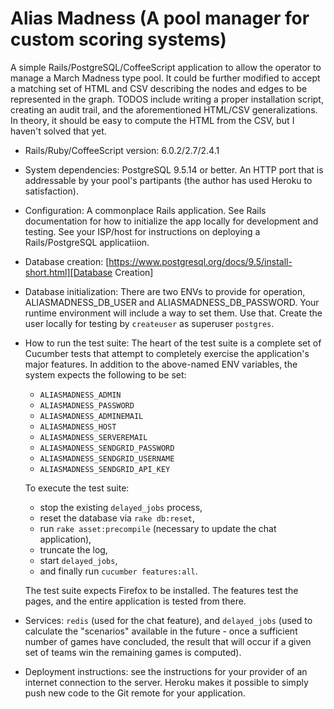 # Alias Madness (A pool manager for custom scoring systems)

A simple Rails/PostgreSQL/CoffeeScript application to allow the operator to manage
a March Madness type pool. It could be further modified to accept a matching set of
HTML and CSV describing the nodes and edges to be represented in the graph. TODOS
include writing a proper installation script, creating an audit trail, and the
aforementioned HTML/CSV generalizations. In theory, it should be easy to compute
the HTML from the CSV, but I haven't solved that yet.

* Rails/Ruby/CoffeeScript version: 6.0.2/2.7/2.4.1

* System dependencies: PostgreSQL 9.5.14 or better. An HTTP port that is addressable
by your pool's partipants (the author has used Heroku to satisfaction).

* Configuration: A commonplace Rails application. See Rails documentation for how to
initialize the app locally for development and testing. See your ISP/host for
instructions on deploying a Rails/PostgreSQL applicatiion.

* Database creation: [https://www.postgresql.org/docs/9.5/install-short.html][Database Creation]

* Database initialization: There are two ENVs to provide for operation, 
ALIASMADNESS_DB_USER and ALIASMADNESS_DB_PASSWORD. Your runtime environment will
include a way to set them. Use that. Create the user locally for testing by
`createuser` as superuser `postgres`.

* How to run the test suite: The heart of the test suite is a complete set of 
Cucumber tests that attempt to completely exercise the application's major features.
In addition to the above-named ENV variables, the system expects the following to be 
set:
  - `ALIASMADNESS_ADMIN`
  - `ALIASMADNESS_PASSWORD`
  - `ALIASMADNESS_ADMINEMAIL`
  - `ALIASMADNESS_HOST`
  - `ALIASMADNESS_SERVEREMAIL`
  - `ALIASMADNESS_SENDGRID_PASSWORD`
  - `ALIASMADNESS_SENDGRID_USERNAME`
  - `ALIASMADNESS_SENDGRID_API_KEY`

   To execute the test suite:
   - stop the existing `delayed_jobs` process,
   - reset the database via `rake db:reset`,
   - run `rake asset:precompile` (necessary to update the chat application),
   - truncate the log,
   - start `delayed_jobs`,
   - and finally run `cucumber features:all`. 
   
   The test suite expects Firefox to be installed. The features test the pages, and
   the entire application is tested from there.

* Services: `redis` (used for the chat feature), and `delayed_jobs` (used to calculate 
the "scenarios" available in the future - once a sufficient number of games have 
concluded, the result that will occur if a given set of teams win the remaining games
is computed).

* Deployment instructions: see the instructions for your provider of an internet
connection to the server. Heroku makes it possible to simply push new code to the Git
remote for your application.


[Database Creation]: https://www.postgresql.org/docs/9.5/install-short.html